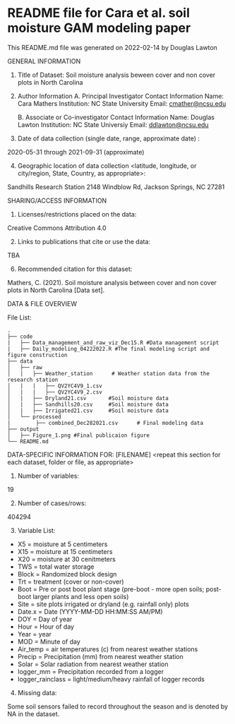 # README file for Cara et al. soil moisture GAM modeling paper

This README.md file was generated on 2022-02-14 by Douglas Lawton

GENERAL INFORMATION

1. Title of Dataset: Soil moisture analysis beween cover and non cover plots in North Carolina

2. Author Information
	A. Principal Investigator Contact Information
		Name: Cara Mathers
		Institution: NC State University
		Email: cmather@ncsu.edu

	B. Associate or Co-investigator Contact Information
		Name: Douglas Lawton
		Institution: NC State Universiy
		Email: ddlawton@ncsu.edu


3. Date of data collection (single date, range, approximate date) <suggested format YYYY-MM-DD>:

2020-05-31 through 2021-09-31 (approximate)

4. Geographic location of data collection <latitude, longitude, or city/region, State, Country, as appropriate>: 

Sandhills Research Station
2148 Windblow Rd, Jackson Springs, NC 27281


SHARING/ACCESS INFORMATION

1. Licenses/restrictions placed on the data: 

Creative Commons Attribution 4.0 

2. Links to publications that cite or use the data: 

TBA


6. Recommended citation for this dataset: 

Mathers, C. (2021). Soil moisture analysis between cover and non cover plots in North Carolina [Data set].


DATA & FILE OVERVIEW

File List: 

```
.
├── code  
|   ├── Data_management_and_raw_viz_Dec15.R #Data management script
|   ├── Daily_modeling_04222022.R #The final modeling script and figure construction
├── data                    
│   ├── raw      
│   |   ├── Weather_station      # Weather station data from the research station
│   |   |   ├── QV2YC4V9_1.csv      
│   |   |   ├── QV2YC4V9_2.csv     
│   |   ├── Dryland21.csv       #Soil moisture data 
│   |   ├── Sandhills20.csv     #Soil moisture data 
│   |   ├── Irrigated21.csv     #Soil moisture data  
│   └── processed      
|        ├── combined_Dec282021.csv      # Final modeling data
├── output 
│   ├── Figure_1.png #Final publicaion figure
└── README.md

```


DATA-SPECIFIC INFORMATION FOR: [FILENAME]
<repeat this section for each dataset, folder or file, as appropriate>

1. Number of variables: 

19 

2. Number of cases/rows: 

404294

3. Variable List: 

* X5 = moisture at 5 centimeters
* X15 = moisture at 15 centimeters
* X20 = moisture at 30 cenitmeters
* TWS = total water storage
* Block = Randomized block design
* Trt = treatment (cover or non-cover)
* Boot = Pre or post boot plant stage (pre-boot - more open soils; post-boot larger plants and less open soils)
* Site = site plots irrigated or dryland (e.g. rainfall only) plots
* Date.x = Date (YYYY-MM-DD HH:MM:SS AM/PM)
* DOY = Day of year
* Hour = Hour of day
* Year = year
* MOD = Minute of day
* Air_temp = air temperatures (c) from nearest weather stations
* Precip = Precipitation  (mm) from nearest weather station
* Solar = Solar radiation from nearest weather station
* logger_mm = Precipitation recorded from a logger
* logger_rainclass = light/medium/heavy rainfall of logger records

4. Missing data: 

Some soil sensors failed to record throughout the season and is denoted by NA in the dataset.


